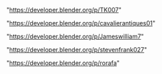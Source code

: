 "https://developer.blender.org/p/TK007"

"https://developer.blender.org/p/cavalierantiques01"

"https://developer.blender.org/p/Jameswilliam7"

"https://developer.blender.org/p/stevenfrank027"

"https://developer.blender.org/p/rorafa"


